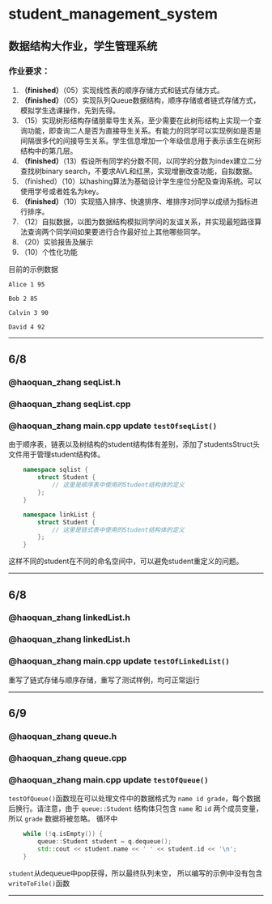 # student_management_system
## 数据结构大作业，学生管理系统

### 作业要求：
1. **（finished）**（05）实现线性表的顺序存储方式和链式存储方式。
2. **（finished）**（05）实现队列Queue数据结构，顺序存储或者链式存储方式，模拟学生选课操作，先到先得。
3. （15）实现树形结构存储朋辈导生关系，至少需要在此树形结构上实现一个查询功能，即查询二人是否为直接导生关系。有能力的同学可以实现例如是否是间隔很多代的间接导生关系。学生信息增加一个年级信息用于表示该生在树形结构中的第几层。
4. **（finished）**（13）假设所有同学的分数不同，以同学的分数为index建立二分查找树binary search，不要求AVL和红黑，实现增删改查功能，自拟数据。
5. （finished）（10）以hashing算法为基础设计学生座位分配及查询系统。可以使用学号或者姓名为key。
6. **（finished）**（10）实现插入排序、快速排序、堆排序对同学以成绩为指标进行排序。
7. （12）自拟数据，以图为数据结构模拟同学间的友谊关系，并实现最短路径算法查询两个同学间如果要进行合作最好拉上其他哪些同学。
8. （20）实验报告及展示
9. （10）个性化功能

目前的示例数据
```
Alice 1 95

Bob 2 85

Calvin 3 90

David 4 92
```

***

## 6/8
### **@haoquan_zhang** seqList.h 
### **@haoquan_zhang** seqList.cpp
### **@haoquan_zhang** main.cpp update `testOfseqList() `
由于顺序表，链表以及树结构的student结构体有差别，添加了studentsStruct头文件用于管理student结构体。
```cpp
    namespace sqlist {
        struct Student {
            // 这里是顺序表中使用的Student结构体的定义
        };
    }

    namespace linkList {
        struct Student {
            // 这里是链式表中使用的Student结构体的定义
        };
    }
```
这样不同的student在不同的命名空间中，可以避免student重定义的问题。

***

## 6/8
### **@haoquan_zhang** linkedList.h 
### **@haoquan_zhang** linkedList.h 
### **@haoquan_zhang** main.cpp update `testOfLinkedList() `
重写了链式存储与顺序存储，重写了测试样例，均可正常运行

***

## 6/9
### **@haoquan_zhang** queue.h
### **@haoquan_zhang** queue.cpp
### **@haoquan_zhang** main.cpp update `testOfQueue()`
`testOfQueue()`函数现在可以处理文件中的数据格式为 `name id grade`，每个数据后换行。请注意，由于 `queue::Student` 结构体只包含 `name` 和 `id` 两个成员变量，所以 `grade` 数据将被忽略。
循环中
```c++
    while (!q.isEmpty()) {
        queue::Student student = q.dequeue();
        std::cout << student.name << ' ' << student.id << '\n';
    }
```
`student`从dequeue中pop获得，所以最终队列未空，
所以编写的示例中没有包含`writeToFile()`函数

***
